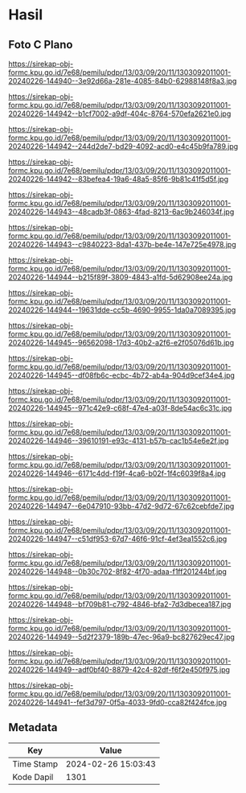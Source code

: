 # Hasil

## Foto C Plano

https://sirekap-obj-formc.kpu.go.id/7e68/pemilu/pdpr/13/03/09/20/11/1303092011001-20240226-144940--3e92d66a-281e-4085-84b0-62988148f8a3.jpg

https://sirekap-obj-formc.kpu.go.id/7e68/pemilu/pdpr/13/03/09/20/11/1303092011001-20240226-144942--b1cf7002-a9df-404c-8764-570efa2621e0.jpg

https://sirekap-obj-formc.kpu.go.id/7e68/pemilu/pdpr/13/03/09/20/11/1303092011001-20240226-144942--244d2de7-bd29-4092-acd0-e4c45b9fa789.jpg

https://sirekap-obj-formc.kpu.go.id/7e68/pemilu/pdpr/13/03/09/20/11/1303092011001-20240226-144942--83befea4-19a6-48a5-85f6-9b81c41f5d5f.jpg

https://sirekap-obj-formc.kpu.go.id/7e68/pemilu/pdpr/13/03/09/20/11/1303092011001-20240226-144943--48cadb3f-0863-4fad-8213-6ac9b246034f.jpg

https://sirekap-obj-formc.kpu.go.id/7e68/pemilu/pdpr/13/03/09/20/11/1303092011001-20240226-144943--c9840223-8da1-437b-be4e-147e725e4978.jpg

https://sirekap-obj-formc.kpu.go.id/7e68/pemilu/pdpr/13/03/09/20/11/1303092011001-20240226-144944--b215f89f-3809-4843-a1fd-5d62908ee24a.jpg

https://sirekap-obj-formc.kpu.go.id/7e68/pemilu/pdpr/13/03/09/20/11/1303092011001-20240226-144944--19631dde-cc5b-4690-9955-1da0a7089395.jpg

https://sirekap-obj-formc.kpu.go.id/7e68/pemilu/pdpr/13/03/09/20/11/1303092011001-20240226-144945--96562098-17d3-40b2-a2f6-e2f05076d61b.jpg

https://sirekap-obj-formc.kpu.go.id/7e68/pemilu/pdpr/13/03/09/20/11/1303092011001-20240226-144945--df08fb6c-ecbc-4b72-ab4a-904d9cef34e4.jpg

https://sirekap-obj-formc.kpu.go.id/7e68/pemilu/pdpr/13/03/09/20/11/1303092011001-20240226-144945--971c42e9-c68f-47e4-a03f-8de54ac6c31c.jpg

https://sirekap-obj-formc.kpu.go.id/7e68/pemilu/pdpr/13/03/09/20/11/1303092011001-20240226-144946--39610191-e93c-4131-b57b-cac1b54e6e2f.jpg

https://sirekap-obj-formc.kpu.go.id/7e68/pemilu/pdpr/13/03/09/20/11/1303092011001-20240226-144946--6171c4dd-f19f-4ca6-b02f-1f4c6039f8a4.jpg

https://sirekap-obj-formc.kpu.go.id/7e68/pemilu/pdpr/13/03/09/20/11/1303092011001-20240226-144947--6e047910-93bb-47d2-9d72-67c62cebfde7.jpg

https://sirekap-obj-formc.kpu.go.id/7e68/pemilu/pdpr/13/03/09/20/11/1303092011001-20240226-144947--c51df953-67d7-46f6-91cf-4ef3ea1552c6.jpg

https://sirekap-obj-formc.kpu.go.id/7e68/pemilu/pdpr/13/03/09/20/11/1303092011001-20240226-144948--0b30c702-8f82-4f70-adaa-f1ff201244bf.jpg

https://sirekap-obj-formc.kpu.go.id/7e68/pemilu/pdpr/13/03/09/20/11/1303092011001-20240226-144948--bf709b81-c792-4846-bfa2-7d3dbecea187.jpg

https://sirekap-obj-formc.kpu.go.id/7e68/pemilu/pdpr/13/03/09/20/11/1303092011001-20240226-144949--5d2f2379-189b-47ec-96a9-bc827629ec47.jpg

https://sirekap-obj-formc.kpu.go.id/7e68/pemilu/pdpr/13/03/09/20/11/1303092011001-20240226-144949--adf0bf40-8879-42c4-82df-f6f2e450f975.jpg

https://sirekap-obj-formc.kpu.go.id/7e68/pemilu/pdpr/13/03/09/20/11/1303092011001-20240226-144941--fef3d797-0f5a-4033-9fd0-cca82f424fce.jpg


## Metadata

| Key        | Value               |
| ---------- | ------------------- |
| Time Stamp | 2024-02-26 15:03:43 |
| Kode Dapil | 1301                |



